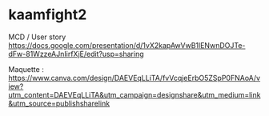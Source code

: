 # kaamfight2

MCD / User story
https://docs.google.com/presentation/d/1vX2kapAwVwB1lENwnDOJTe-dFw-81WzzeAJnIirfXjE/edit?usp=sharing

Maquette :
https://www.canva.com/design/DAEVEqLLiTA/fvVcqjeErbO5ZSpP0FNAoA/view?utm_content=DAEVEqLLiTA&utm_campaign=designshare&utm_medium=link&utm_source=publishsharelink

